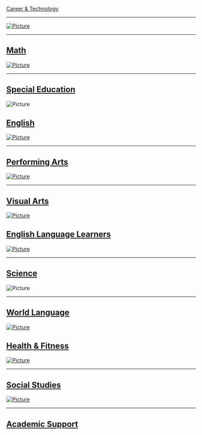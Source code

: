 [Career & Technology](/career--technology-education.html)  

------------------------------------------------------------

[![Picture](/uploads/8/0/1/5/801512/6075675.jpg)](/career--technology-education.html)

* * *

[Math](/math.html)
------------------

[![Picture](/uploads/8/0/1/5/801512/8338665.jpg?1411584388)](/math.html)

* * *

[Special Education](/special-education.html)
--------------------------------------------

![Picture](/uploads/8/0/1/5/801512/5749710.jpg?1411584414)

[English](/english.html)
------------------------

[![Picture](/uploads/8/0/1/5/801512/1676002.jpg?1411584354)](/english.html)

* * *

[Performing Arts](/performing-arts.html)
----------------------------------------

[![Picture](/uploads/8/0/1/5/801512/2017518.jpg?1411584425)](/performing-arts.html)

* * *

[Visual Arts](/visual-arts.html)
--------------------------------

[![Picture](/uploads/8/0/1/5/801512/5518300.jpg?1411584481)](/visual-arts.html)

[English Language Learners](/english-language-learners.html)
------------------------------------------------------------

[![Picture](/uploads/8/0/1/5/801512/80019.jpg?1411584366)](/english-language-learners.html)

* * *

[Science](/science.html)
------------------------

![Picture](/uploads/8/0/1/5/801512/1404088.jpg?1411584456)

* * *

[World Language](/world-language.html)
--------------------------------------

[![Picture](/uploads/8/0/1/5/801512/5907944.jpg?1411584490)](/world-language.html)

[Health & Fitness](/wellness-education.html)
--------------------------------------------

[![Picture](/uploads/8/0/1/5/801512/4689563.jpg?1411584376)](/wellness-education.html)

* * *

[Social Studies](/social-studies.html)
--------------------------------------

[![Picture](/uploads/8/0/1/5/801512/6222988.jpg?1411584444)](/social-studies.html)

* * *

[Academic Support](/academic-support-centers.html)
--------------------------------------------------